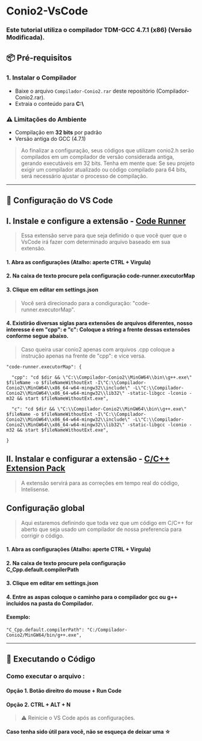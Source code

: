 # Conio2-VsCode
### Este tutorial utiliza o compilador TDM-GCC 4.7.1 (x86) (Versão Modificada).

## 📦 Pré-requisitos
### 1. Instalar o Compilador
- Baixe o arquivo `Compilador-Conio2.rar` deste repositório (Compilador-Conio2.rar). 
- Extraia o conteúdo para **C:\\**

### ⚠️ Limitações do Ambiente
- Compilação em **32 bits** por padrão
- Versão antiga do GCC (4.7.1)
> Ao finalizar a configuração, seus códigos que utilizam conio2.h serão compilados em um compilador de versão considerada antiga, gerando executáveis em 32 bits. Tenha em mente que: Se seu projeto exigir um compilador atualizado ou código compilado para 64 bits, será necessário ajustar o processo de compilação.

***

## 🔧 Configuração do VS Code
## I. Instale e configure a extensão - [Code Runner](https://marketplace.visualstudio.com/items?itemName=formulahendry.code-runner)
> Essa extensão serve para que seja definido o que você quer que o VsCode irá fazer com determinado arquivo baseado em sua extensão.
#### 1. Abra as configurações (Atalho: aperte CTRL + Virgula)
#### 2. Na caixa de texto procure pela configuração code-runner.executorMap
#### 3. Clique em editar em settings.json
> Você será direcionado para a condiguração: "code-runner.executorMap". 
#### 4. Existirão diversas siglas para extensões de arquivos diferentes, nosso interesse é em "cpp": e "c": Coloque a string a frente dessas extensões conforme segue abaixo.
> Caso queira usar conio2 apenas com arquivos .cpp coloque a instrução apenas na frente de "cpp": e vice versa.

    "code-runner.executorMap": {  

      "cpp": "cd $dir && \"C:\\Compilador-Conio2\\MinGW64\\bin\\g++.exe\" $fileName -o $fileNameWithoutExt -I\"C:\\Compilador-Conio2\\MinGW64\\x86_64-w64-mingw32\\include\" -L\"C:\\Compilador-Conio2\\MinGW64\\x86_64-w64-mingw32\\lib32\" -static-libgcc -lconio -m32 && start $fileNameWithoutExt.exe",

      "c": "cd $dir && \"C:\\Compilador-Conio2\\MinGW64\\bin\\g++.exe\" $fileName -o $fileNameWithoutExt -I\"C:\\Compilador-Conio2\\MinGW64\\x86_64-w64-mingw32\\include\" -L\"C:\\Compilador-Conio2\\MinGW64\\x86_64-w64-mingw32\\lib32\" -static-libgcc -lconio -m32 && start $fileNameWithoutExt.exe",

    }

## II. Instalar e configurar a extensão - [C/C++ Extension Pack](https://marketplace.visualstudio.com/items?itemName=ms-vscode.cpptools-extension-pack)
> A extensão servirá para as correções em tempo real do código, Intelisense.

## Configuração global
> Aqui estaremos definindo que toda vez que um código em C/C++ for aberto que seja usado um compilador de nossa preferencia para corrigir o código.
#### 1. Abra as configurações (Atalho: aperte CTRL + Virgula)
#### 2. Na caixa de texto procure pela configuração C_Cpp.default.compilerPath 
#### 3. Clique em editar em settings.json
#### 4. Entre as aspas coloque o caminho para o compilador gcc ou g++ incluidos na pasta do Compilador.
#### Exemplo:
    "C_Cpp.default.compilerPath": "C:/Compilador-Conio2/MinGW64/bin/g++.exe",

***

## 🚀 Executando o Código

 ### Como executar o arquivo : 
#### Opção 1. Botão direitro do mouse + Run Code  
#### Opção 2. CTRL + ALT + N
 
> ⚠️ Reinicie o VS Code após as configurações.

#### Caso tenha sido útil para você, não se esqueça de deixar uma ☆
